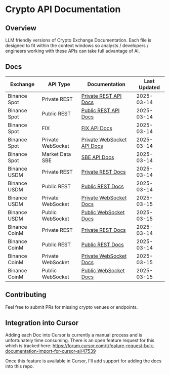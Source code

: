 # Crypto API Documentation

## Overview

LLM friendly versions of Crypto Exchange Documentation. Each file is designed to fit within the context windows so analysts / developers / engineers working with these APIs can take full advantage of AI.

## Docs

| Exchange | API Type | Documentation | Last Updated |
|----------|----------|---------------|-------------|
| Binance Spot | Private REST | [Private REST API Docs](docs/binance/spot/private_rest_api.md) | 2025-03-14 |
| Binance Spot | Public REST | [Public REST API Docs](docs/binance/spot/public_rest_api.md) | 2025-03-14 |
| Binance Spot | FIX | [FIX API Docs](docs/binance/spot/fix_api.md) | 2025-03-14 |
| Binance Spot | Private WebSocket | [Private WebSocket API Docs](docs/binance/spot/private_websocket_api.md) | 2025-03-14 |
| Binance Spot | Market Data SBE | [SBE API Docs](docs/binance/spot/market_data_sbe_api.md) | 2025-03-14 |
| Binance USDM | Private REST | [Private REST Docs](docs/binance/usdm/private_rest_api.md) | 2025-03-14 |
| Binance USDM | Public REST | [Public REST Docs](docs/binance/usdm/public_rest_api.md) | 2025-03-14 |
| Binance USDM | Private WebSocket | [Private WebSocket Docs](docs/binance/usdm/private_websocket_api.md) | 2025-03-15 |
| Binance USDM | Public WebSocket | [Public WebSocket Docs](docs/binance/usdm/public_websocket_api.md) | 2025-03-15 |
| Binance CoinM | Private REST | [Private REST Docs](docs/binance/coinm/private_rest_api.md) | 2025-03-14 |
| Binance CoinM | Public REST | [Public REST Docs](docs/binance/coinm/public_rest_api.md) | 2025-03-14 |
| Binance CoinM | Private WebSocket | [Private WebSocket Docs](docs/binance/coinm/private_websocket_api.md) | 2025-03-15 |
| Binance CoinM | Public WebSocket | [Public WebSocket Docs](docs/binance/coinm/public_websocket_api.md) | 2025-03-15 |

## Contributing

Feel free to submit PRs for missing crypto venues or endpoints.

## Integration into Cursor

Adding each Doc into Cursor is currently a manual process and is unfortunately time consuming. There is an open feature request for this which 
is tracked here: https://forum.cursor.com/t/feature-request-bulk-documentation-import-for-cursor-ai/47539

Once this feature is available in Cursor, I'll add support for adding the docs into this repo.